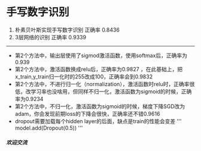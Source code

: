 # 手写数字识别
1. 朴素贝叶斯实现手写数字识别 正确率 0.8436
2. 3层网络的识别 正确率 0.9339
-------------
- 第2个方法中，输出层使用了sigmod激活函数，使用softmax后，正确率为0.939
- 第2个方法中，激活函数换成relu后，正确率为0.9827 ，在此基础上，把x_train,y_train归一化时的255改成100，正确率会到0.9832
- 第2个方法中，不进行归一化（normalization），激活函数时relu时，正确率很低，改学习率也没啥用，但同样不归一化，激活函数为sigmoid的时候，正确率为0.9234
- 第2个方法中，不归一化，激活函数为sigmoid的时候，梯度下降SGD改为adam，你会发现前期loss的下降会很快，正确率还不错0.9616
- dropout需要加载每个hidden layer的后面，缺点是train的性能会变差
'''
model.add(Dropout(0.5))
'''




##### 欢迎交流

